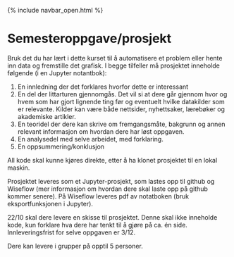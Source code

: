 {% include navbar_open.html %}
# Semesteroppgave/prosjekt

Bruk det du har lært i dette kurset til å automatisere et problem eller hente inn data og fremstille det grafisk. I begge tilfeller må prosjektet inneholde følgende (i en Jupyter notantbok):

1. En innledning der det forklares hvorfor dette er interessant
2. En del der littarturen gjennomgås. Det vil si at dere går gjennom hvor og hvem som har gjort lignende ting før og eventuelt hvilke datakilder som er relevante. Kilder kan være både nettsider, nyhettsaker, lærebøker og akademiske artikler.
3. En teoridel der dere kan skrive om fremgangsmåte, bakgrunn og annen relevant informasjon om hvordan dere har løst oppgaven.
4. En analysedel med selve arbeidet, med forklaring.
5. En oppsummering/konklusjon

All kode skal kunne kjøres direkte, etter å ha klonet prosjektet til en lokal maskin. 

Prosjektet leveres som et Jupyter-prosjekt, som lastes opp til github og Wiseflow (mer informasjon om hvordan dere skal laste opp på github kommer senere). 
På Wiseflow leveres pdf av notatboken (bruk eksportfunksjonen i Jupyter).

22/10 skal dere levere en skisse til prosjektet. Denne skal ikke inneholde kode, kun forklare hva dere har tenkt til å gjøre på ca. én side. 
Innleveringsfrist for selve oppgaven er 3/12. 

Dere kan levere i grupper på opptil 5 personer.

